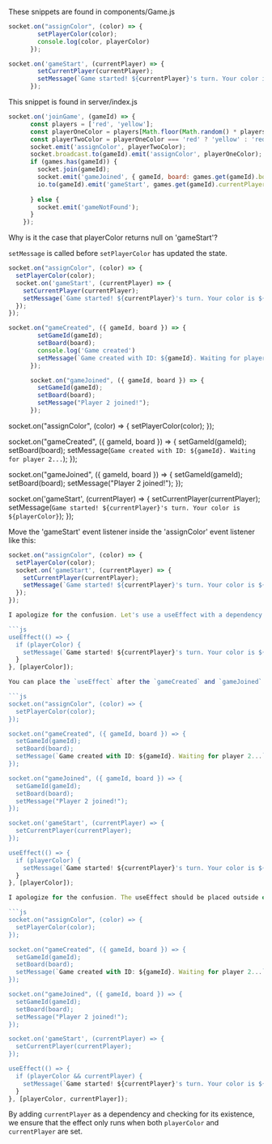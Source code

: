 These snippets are found in
components/Game.js

```js
socket.on("assignColor", (color) => {
        setPlayerColor(color);
        console.log(color, playerColor)
      });

socket.on('gameStart', (currentPlayer) => {
        setCurrentPlayer(currentPlayer);
        setMessage(`Game started! ${currentPlayer}'s turn. Your color is ${playerColor}`);
      });
```

This snippet is found in server/index.js

```js
socket.on('joinGame', (gameId) => {
      const players = ['red', 'yellow'];
      const playerOneColor = players[Math.floor(Math.random() * players.length)];
      const playerTwoColor = playerOneColor === 'red' ? 'yellow' : 'red';
      socket.emit('assignColor', playerTwoColor);
      socket.broadcast.to(gameId).emit('assignColor', playerOneColor);
      if (games.has(gameId)) {
        socket.join(gameId);
        socket.emit('gameJoined', { gameId, board: games.get(gameId).board });
        io.to(gameId).emit('gameStart', games.get(gameId).currentPlayer);
        
      } else {
        socket.emit('gameNotFound');
      }
    });
```


Why is it the case that playerColor returns null on 'gameStart'?

`setMessage` is called before `setPlayerColor` has updated the state.

```js
socket.on("assignColor", (color) => {
  setPlayerColor(color);
  socket.on('gameStart', (currentPlayer) => {
    setCurrentPlayer(currentPlayer);
    setMessage(`Game started! ${currentPlayer}'s turn. Your color is ${color}`);
  });
});

socket.on("gameCreated", ({ gameId, board }) => {
        setGameId(gameId);
        setBoard(board);
        console.log('Game created')
        setMessage(`Game created with ID: ${gameId}. Waiting for player 2...`);
      });

      socket.on("gameJoined", ({ gameId, board }) => {
        setGameId(gameId);
        setBoard(board);
        setMessage("Player 2 joined!");
      });
```

socket.on("assignColor", (color) => {
  setPlayerColor(color);
});

socket.on("gameCreated", ({ gameId, board }) => {
  setGameId(gameId);
  setBoard(board);
  setMessage(`Game created with ID: ${gameId}. Waiting for player 2...`);
});

socket.on("gameJoined", ({ gameId, board }) => {
  setGameId(gameId);
  setBoard(board);
  setMessage("Player 2 joined!");
});

socket.on('gameStart', (currentPlayer) => {
  setCurrentPlayer(currentPlayer);
  setMessage(`Game started! ${currentPlayer}'s turn. Your color is ${playerColor}`);
});

Move the 'gameStart' event listener inside the 'assignColor' event listener like this:

```js
socket.on("assignColor", (color) => {
  setPlayerColor(color);
  socket.on('gameStart', (currentPlayer) => {
    setCurrentPlayer(currentPlayer);
    setMessage(`Game started! ${currentPlayer}'s turn. Your color is ${color}`);
  });
});

I apologize for the confusion. Let's use a useEffect with a dependency on playerColor to solve the issue:

```js
useEffect(() => {
  if (playerColor) {
    setMessage(`Game started! ${currentPlayer}'s turn. Your color is ${playerColor}`);
  }
}, [playerColor]);

You can place the `useEffect` after the `gameCreated` and `gameJoined` event listeners, but make sure it's still inside the functional component. Here's the updated code:

```js
socket.on("assignColor", (color) => {
  setPlayerColor(color);
});

socket.on("gameCreated", ({ gameId, board }) => {
  setGameId(gameId);
  setBoard(board);
  setMessage(`Game created with ID: ${gameId}. Waiting for player 2...`);
});

socket.on("gameJoined", ({ gameId, board }) => {
  setGameId(gameId);
  setBoard(board);
  setMessage("Player 2 joined!");
});

socket.on('gameStart', (currentPlayer) => {
  setCurrentPlayer(currentPlayer);
});

useEffect(() => {
  if (playerColor) {
    setMessage(`Game started! ${currentPlayer}'s turn. Your color is ${playerColor}`);
  }
}, [playerColor]);

I apologize for the confusion. The useEffect should be placed outside of the nested callbacks but still inside the functional component. Here's the correct code:

```js
socket.on("assignColor", (color) => {
  setPlayerColor(color);
});

socket.on("gameCreated", ({ gameId, board }) => {
  setGameId(gameId);
  setBoard(board);
  setMessage(`Game created with ID: ${gameId}. Waiting for player 2...`);
});

socket.on("gameJoined", ({ gameId, board }) => {
  setGameId(gameId);
  setBoard(board);
  setMessage("Player 2 joined!");
});

socket.on('gameStart', (currentPlayer) => {
  setCurrentPlayer(currentPlayer);
});

useEffect(() => {
  if (playerColor && currentPlayer) {
    setMessage(`Game started! ${currentPlayer}'s turn. Your color is ${playerColor}`);
  }
}, [playerColor, currentPlayer]);
```

By adding `currentPlayer` as a dependency and checking for its existence, we ensure that the effect only runs when both `playerColor` and `currentPlayer` are set.